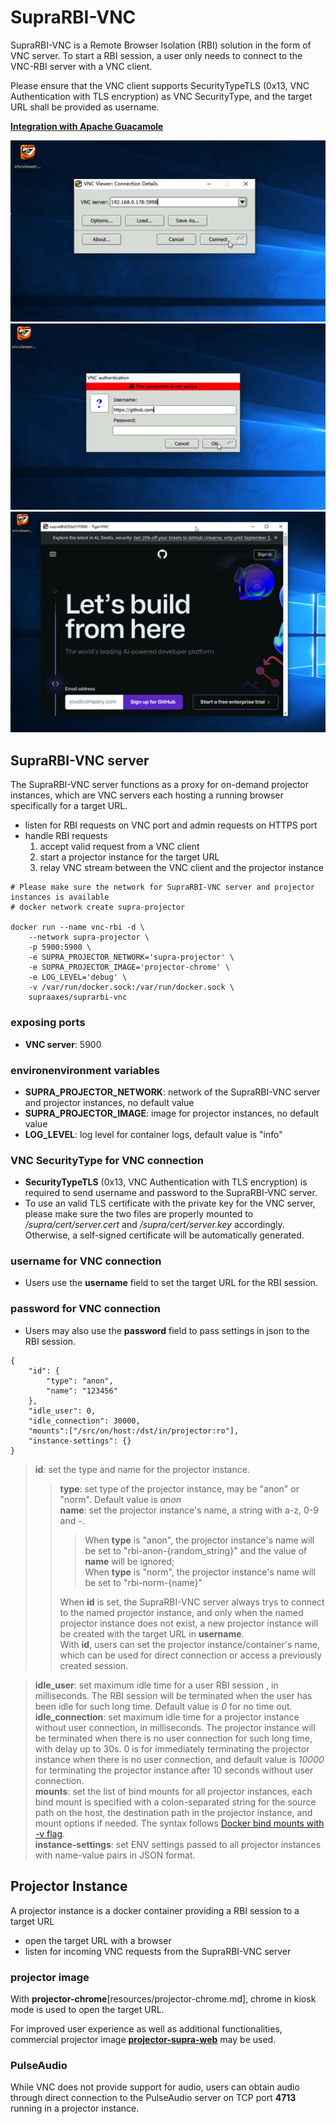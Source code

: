 # SupraRBI-VNC
SupraRBI-VNC is a Remote Browser Isolation (RBI) solution in the form of VNC server. To start a RBI session, a user only needs to connect to the VNC-RBI server with a VNC client. 

Please ensure that the VNC client supports SecurityTypeTLS (0x13, VNC Authentication with TLS encryption) as VNC SecurityType, and the target URL shall be provided as username.

[**Integration with Apache Guacamole**](resources/guacamole.md)

![connect](/resources/TigerVncViewer1.png "Connect")
![request](/resources/TigerVncViewer2.png "Request")
![session](/resources/TigerVncViewer3.png "Session")


## SupraRBI-VNC server
The SupraRBI-VNC server functions as a proxy for on-demand projector instances, which are VNC servers each hosting a running browser specifically for a target URL. 
- listen for RBI requests on VNC port and admin requests on HTTPS port
- handle RBI requests
    1. accept valid request from a VNC client
    2. start a projector instance for the target URL
    3. relay VNC stream between the VNC client and the projector instance
```
# Please make sure the network for SupraRBI-VNC server and projector instances is available
# docker network create supra-projector

docker run --name vnc-rbi -d \
    --network supra-projector \
	-p 5900:5900 \
	-e SUPRA_PROJECTOR_NETWORK='supra-projector' \
	-e SUPRA_PROJECTOR_IMAGE='projector-chrome' \
    -e LOG_LEVEL='debug' \
	-v /var/run/docker.sock:/var/run/docker.sock \
	supraaxes/suprarbi-vnc
```
### exposing ports
- **VNC server**: 5900

### environenvironment variables
- **SUPRA_PROJECTOR_NETWORK**: network of the SupraRBI-VNC server and projector instances, no default value<br>
- **SUPRA_PROJECTOR_IMAGE**: image for projector instances, no default value<br>
- **LOG_LEVEL**: log level for container logs, default value is "info"

### VNC SecurityType for VNC connection
- **SecurityTypeTLS** (0x13, VNC Authentication with TLS encryption) is required to send username and password to the SupraRBI-VNC server.
- To use an valid TLS certificate with the private key for the VNC server, please make sure the two files are properly mounted to */supra/cert/server.cert* and */supra/cert/server.key* accordingly. Otherwise, a self-signed certificate will be automatically generated.

### username for VNC connection
- Users use the **username** field to set the target URL for the RBI session.

### password for VNC connection
- Users may also use the **password** field to pass settings in json to the RBI session.
```
{
    "id": {
        "type": "anon",
        "name": "123456"
    },
    "idle_user": 0,
    "idle_connection": 30000,
    "mounts":["/src/on/host:/dst/in/projector:ro"], 
    "instance-settings": {}
}
```
> **id**: set the type and name for the projector instance. <br>
>> **type**: set type of the projector instance, may be "anon" or "norm". Default value is *anon*<br>
>> **name**: set the projector instance's name, a string with a-z, 0-9 and -. <br>
>>> When **type** is "anon", the projector instance's name will be set to "rbi-anon-{random_string}" and the value of **name** will be ignored;<br>
>>> When **type** is "norm", the projector instance's name will be set to "rbi-norm-{name}"<br> 
>>
>> When **id** is set, the SupraRBI-VNC server always trys to connect to the named projector instance, and only when the named projector instance does not exist, a new projector instance will be created with the target URL in **username**.<br>
>> With **id**, users can set the projector instance/container's name, which can be used for direct connection or access a previously created session.

> **idle_user**: set maximum idle time for a user RBI session , in milliseconds. The RBI session will be terminated when the user has been idle for such long time. Default value is *0* for no time out.<br>
> **idle_connection**: set maximum idle time for a projector instance without user connection, in milliseconds. The projector instance will be terminated when there is no user connection for such long time, with delay up to 30s. 0 is for immediately terminating the projector instance when there is no user connection, and default value is *10000* for terminating the projector instance after 10 seconds without user connection.<br>
> **mounts**: set the list of bind mounts for all projector instances, each bind mount is specified with a colon-separated string for the source path on the host, the destination path in the projector instance, and mount options if needed. The syntax follows [Docker bind mounts with -v flag](https://docs.docker.com/engine/storage/bind-mounts/).<br>
> **instance-settings**: set ENV settings passed to all projector instances with name-value pairs in JSON format.

## Projector Instance
A projector instance is a docker container providing a RBI session to a target URL
- open the target URL with a browser
- listen for incoming VNC requests from the SupraRBI-VNC server

### projector image
With **projector-chrome**[resources/projector-chrome.md], chrome in kiosk mode is used to open the target URL. 

For improved user experience as well as additional functionalities, commercial projector image [**projector-supra-web**](https://github/supraaxes/projector-supra-web) may be used.

### PulseAudio
While VNC does not provide support for audio, users can obtain audio through direct connection to the PulseAudio server on TCP port **4713** running in a projector instance. 